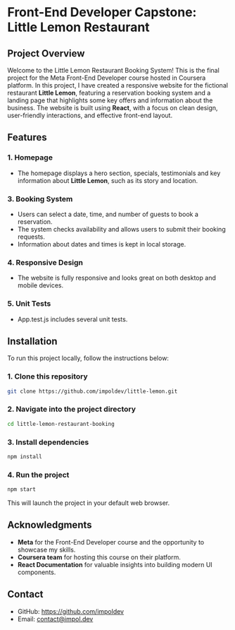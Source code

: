 # Front-End Developer Capstone: Little Lemon Restaurant

## Project Overview

Welcome to the Little Lemon Restaurant Booking System! This is the final project for the Meta Front-End Developer course hosted in Coursera platform. In this project, I have created a responsive website for the fictional restaurant **Little Lemon**, featuring a reservation booking system and a landing page that highlights some key offers and information about the business. The website is built using **React**, with a focus on clean design, user-friendly interactions, and effective front-end layout.

## Features

### 1. **Homepage**
- The homepage displays a hero section, specials, testimonials and key information about **Little Lemon**, such as its story and location.

### 3. **Booking System**
- Users can select a date, time, and number of guests to book a reservation.
- The system checks availability and allows users to submit their booking requests.
- Information about dates and times is kept in local storage.

### 4. **Responsive Design**
- The website is fully responsive and looks great on both desktop and mobile devices.

### 5. **Unit Tests**
- App.test.js includes several unit tests.

## Installation

To run this project locally, follow the instructions below:

### 1. Clone this repository

```bash
git clone https://github.com/impoldev/little-lemon.git
```

### 2. Navigate into the project directory

```bash
cd little-lemon-restaurant-booking
```

### 3. Install dependencies

```bash
npm install
```

### 4. Run the project

```bash
npm start
```

This will launch the project in your default web browser.

## Acknowledgments
+ **Meta** for the Front-End Developer course and the opportunity to showcase my skills.
+ **Coursera team** for hosting this course on their platform.
+ **React Documentation** for valuable insights into building modern UI components.

## Contact
- GitHub: https://github.com/impoldev
- Email: contact@impol.dev

